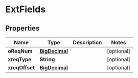 
# ExtFields

## Properties
Name | Type | Description | Notes
------------ | ------------- | ------------- | -------------
**oReqNum** | [**BigDecimal**](BigDecimal.md) |  |  [optional]
**xreqType** | **String** |  |  [optional]
**xreqOffset** | [**BigDecimal**](BigDecimal.md) |  |  [optional]



